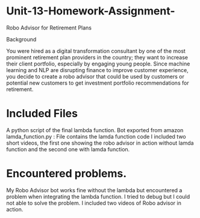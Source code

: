 # Unit-13-Homework-Assignment-
Robo Advisor for Retirement Plans


Background

You were hired as a digital transformation consultant by one of the most prominent retirement plan providers in the country; they want to increase their client portfolio, especially by engaging young people. Since machine learning and NLP are disrupting finance to improve customer experience, you decide to create a robo advisor that could be used by customers or potential new customers to get investment portfolio recommendations for retirement.


# Included Files


A python script of the final lambda function.
Bot exported from amazon
lamda_function.py : File contains the lamda function code
I included two short videos, the first one showing the robo advisor in action without lamda function and the second one with lamda function. 

# Encountered problems.

My Robo Advisor bot works fine without the lambda but encountered a problem when integrating the lambda function. I tried to debug but I could not able to solve the problem. I included two videos of Robo advisor in action. 
